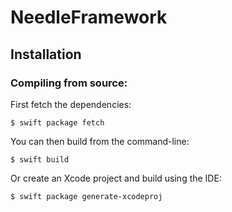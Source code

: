 # NeedleFramework

## Installation

### Compiling from source:

First fetch the dependencies:

```
$ swift package fetch
```

You can then build from the command-line:

```
$ swift build
```

Or create an Xcode project and build using the IDE:

```
$ swift package generate-xcodeproj
```
